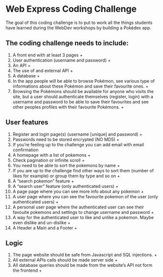 # Web Express Coding Challenge
The goal of this coding challenge is to put to work all the things students have learned during the WebDev workshops by building a Pokédex app.

## The coding challenge needs to include:
1. A front end with at least 3 pages +
2. User authentication (username and password) +
3. An API +
4. The use of and external API +
5. A database +
6. In the app people will be able to browse Pokémon, see various type of informations about these Pokémon and save their favourite ones. +
7. Browsing the Pokémons should be available for anyone who visits the site, but a user should authenticate themselves (register, login) with a username and password to be able to save their favourites and see other peoples profiles with their favourite Pokémons. +

## User features
1. Register and login page(s) (username [unique] and password) +
2. Passwords need to be stored encrypted (NO MD5) +
3. If you’re feeling up to the challenge you can add email with email confirmation
4. A homepage with a list of pokemons +
5. Check pagination or infinite scroll +
6. You need to be able to sort the pokemons by name +
7. If you are up to the challenge find other ways to sort them (number of likes for example) or group them by type and so on +
8. A “search pokemon” feature +
9. A “search user” feature (only authenticated users) +
10. A page page where you can see more info about any pokemon +
11. A user page where you can see the favourite pokemon of the user (only authenticated users) +
12. A personal user page where the authenticated user can see their favouite pokemons and settings to change username and password +
13. A way for the authenticated user to like and unlike a pokemon. Maybe even dislike and un-dislike +
14. A Header a Main and a Footer +

## Logic
1. The page website should be safe from Javascript and SQL injections. +
2. All external APIs calls should be made server side +
3. All database queries should be made from the website’s API not form the frontend +
